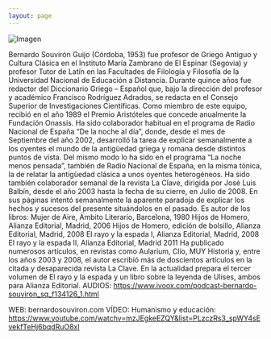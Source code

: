 ```yaml
---
layout: page
---
```


![Imagen](/fragilidad-memoria/assets/images/Bernardo_Souviron.jpg "Titulo")

Bernardo Souvirón Guijo (Córdoba, 1953) fue profesor de Griego Antiguo y Cultura Clásica en el Instituto María Zambrano de El Espinar (Segovia) y profesor Tutor de Latín en las Facultades de Filología y Filosofía de la Universidad Nacional de Educación a Distancia.
Durante quince años fue redactor del Diccionario Griego – Español que, bajo la dirección del profesor y académico Francisco Rodríguez Adrados, se redacta en el Consejo Superior de Investigaciones Científicas. Como miembro de este equipo, recibió en el año 1989 el Premio Aristóteles que concede anualmente la Fundación Onassis.
Ha sido colaborador habitual en el programa de Radio Nacional de España “De la noche al día”, donde, desde el mes de Septiembre del año 2002, desarrolló la tarea de explicar semanalmente a los oyentes el mundo de la antigüedad griega y romana desde distintos puntos de vista.
Del mismo modo lo ha sido en el programa “La noche menos pensada”, también de Radio Nacional de España, en la misma tónica, la de relatar la antigüedad clásica a unos oyentes heterogéneos.
Ha sido también colaborador semanal de la revista La Clave, dirigida por José Luis Balbín, desde el año 2003 hasta la fecha de su cierre, en Julio de 2008. En sus páginas intentó semanalmente la aparente paradoja de explicar los hechos y sucesos del presente situándolos en el pasado.
Es autor de los libros:
Mujer de Aire, Ámbito Literario, Barcelona, 1980
Hijos de Homero, Alianza Editorial, Madrid, 2006
Hijos de Homero, edición de bolsillo, Alianza Editorial, Madrid, 2008
El rayo y la espada I, Alianza Editorial, Madrid, 2008
El rayo y la espada II, Alianza Editorial, Madrid 2011
Ha publicado numerosos artículos, en revistas como Aularium, Clío, MUY Historia y, entre los años 2003 y 2008, el autor escribió más de doscientos artículos en la citada y desaparecida revista La Clave.
En la actualidad prepara el tercer volumen de El rayo y la espada y un libro sobre la leyenda de Ulises, ambos para Alianza Editorial.
AUDIOS: https://www.ivoox.com/podcast-bernardo-souviron_sq_f134126_1.html

WEB: bernardosouviron.com
VÍDEO: Humanismo y educación: https://www.youtube.com/watchv=mzJEgkeEZQY&list=PLzczRs3_spWY4sEvekfTeHj6bqdRuO8xI
